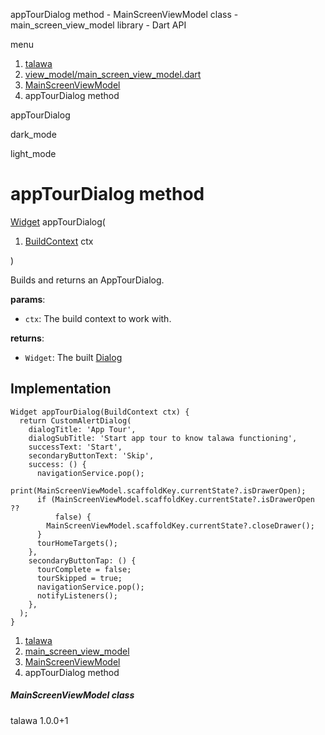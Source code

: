




appTourDialog method - MainScreenViewModel class - main\_screen\_view\_model library - Dart API







menu

1. [talawa](../../index.html)
2. [view\_model/main\_screen\_view\_model.dart](../../view_model_main_screen_view_model/view_model_main_screen_view_model-library.html)
3. [MainScreenViewModel](../../view_model_main_screen_view_model/MainScreenViewModel-class.html)
4. appTourDialog method

appTourDialog


dark\_mode

light\_mode




# appTourDialog method


[Widget](https://api.flutter.dev/flutter/widgets/Widget-class.html)
appTourDialog(

1. [BuildContext](https://api.flutter.dev/flutter/widgets/BuildContext-class.html) ctx

)

Builds and returns an AppTourDialog.

**params**:

* `ctx`: The build context to work with.

**returns**:

* `Widget`: The built [Dialog](https://api.flutter.dev/flutter/material/Dialog-class.html)

## Implementation

```
Widget appTourDialog(BuildContext ctx) {
  return CustomAlertDialog(
    dialogTitle: 'App Tour',
    dialogSubTitle: 'Start app tour to know talawa functioning',
    successText: 'Start',
    secondaryButtonText: 'Skip',
    success: () {
      navigationService.pop();
      print(MainScreenViewModel.scaffoldKey.currentState?.isDrawerOpen);
      if (MainScreenViewModel.scaffoldKey.currentState?.isDrawerOpen ??
          false) {
        MainScreenViewModel.scaffoldKey.currentState?.closeDrawer();
      }
      tourHomeTargets();
    },
    secondaryButtonTap: () {
      tourComplete = false;
      tourSkipped = true;
      navigationService.pop();
      notifyListeners();
    },
  );
}
```

 


1. [talawa](../../index.html)
2. [main\_screen\_view\_model](../../view_model_main_screen_view_model/view_model_main_screen_view_model-library.html)
3. [MainScreenViewModel](../../view_model_main_screen_view_model/MainScreenViewModel-class.html)
4. appTourDialog method

##### MainScreenViewModel class





talawa
1.0.0+1






